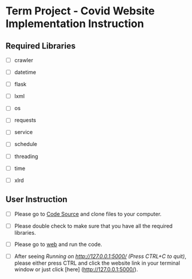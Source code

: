 # Term Project - Covid Website Implementation Instruction

## Required Libraries
- [ ] crawler
- [ ] datetime
- [ ] flask
- [ ] lxml
- [ ] os
- [ ] requests
- [ ] service
- [ ] schedule
- [ ] threading
- [ ] time
- [ ] xlrd


## User Instruction

- [ ] Please go to [Code Source](https://github.com/Dianafu428/Term-project.git) and clone files to your computer.
- [ ] Please double check to make sure that you have all the required libraries.
- [ ] Please go to [web](web.py) and run the code.
- [ ] After seeing *Running on http://127.0.0.1:5000/ (Press CTRL+C to quit)*, please either press CTRL and click the website link in your terminal window or just click [here] (http://127.0.0.1:5000/).



